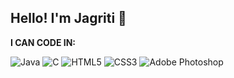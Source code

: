 ##  Hello! I'm Jagriti 👋
**I CAN CODE IN:**

 

 ![Java](https://img.shields.io/badge/-?style=for-the-badge&logo=java&logoColor=white&label=)
![C](https://img.shields.io/badge/-?style=for-the-badge&logo=c&logoColor=white&label=)
![HTML5](https://img.shields.io/badge/-?style=for-the-badge&logo=html5&logoColor=white&label=)
![CSS3](https://img.shields.io/badge/-?style=for-the-badge&logo=css3&logoColor=white&label=)
![Adobe Photoshop](https://img.shields.io/badge/-?style=for-the-badge&logo=adobephotoshop&logoColor=white&label=)




<!--
**jagriti-joshi/jagriti-joshi** is a ✨ _special_ ✨ repository because its `README.md` (this file) appears on your GitHub profile.

Here are some ideas to get you started:

- 🔭 I’m currently working on ...
- 🌱
...
- 👯 I’m looking to collaborate on ...
- 🤔 I’m looking for help with ...
- 💬 Ask me about ...
- 📫 How to reach me: ...
- 😄 Pronouns: ...
- ⚡ Fun fact: ...
-->

